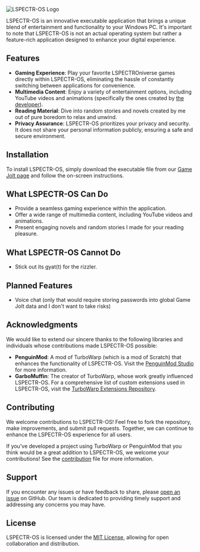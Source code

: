 ![LSPECTR-OS Logo](https://lspectroniztar.github.io/lspectr-os/Logo.png)

LSPECTR-OS is an innovative executable application that brings a unique blend of entertainment and functionality to your Windows PC. It's important to note that LSPECTR-OS is not an actual operating system but rather a feature-rich application designed to enhance your digital experience.

## Features

- **Gaming Experience**: Play your favorite LSPECTROniverse games directly within LSPECTR-OS, eliminating the hassle of constantly switching between applications for convenience.
- **Multimedia Content**: Enjoy a variety of entertainment options, including YouTube videos and animations (specifically the ones created by [the developer](https://github.com/LSPECTRONIZTAR)).
- **Reading Material**: Dive into random stories and novels created by me out of pure boredom to relax and unwind.
- **Privacy Assurance**: LSPECTR-OS prioritizes your privacy and security. It does not share your personal information publicly, ensuring a safe and secure environment.

## Installation

To install LSPECTR-OS, simply download the executable file from our [Game Jolt page](insert_gamejolt_link_here) and follow the on-screen instructions.

## What LSPECTR-OS Can Do

- Provide a seamless gaming experience within the application.
- Offer a wide range of multimedia content, including YouTube videos and animations.
- Present engaging novels and random stories I made for your reading pleasure.

## What LSPECTR-OS Cannot Do

- Stick out its gyat(t) for the rizzler.

## Planned Features

- Voice chat (only that would require storing passwords into global Game Jolt data and I don't want to take risks)

## Acknowledgments

We would like to extend our sincere thanks to the following libraries and individuals whose contributions made LSPECTR-OS possible:

- **PenguinMod**: A mod of TurboWarp (which is a mod of Scratch) that enhances the functionality of LSPECTR-OS. Visit the [PenguinMod Studio](https://studio.penguinmod.com) for more information.
- **GarboMuffin**: The creator of TurboWarp, whose work greatly influenced LSPECTR-OS. For a comprehensive list of custom extensions used in LSPECTR-OS, visit the [TurboWarp Extensions Repository](https://extensions.turbowarp.org).

## Contributing

We welcome contributions to LSPECTR-OS! Feel free to fork the repository, make improvements, and submit pull requests. Together, we can continue to enhance the LSPECTR-OS experience for all users.

If you've developed a project using TurboWarp or PenguinMod that you think would be a great addition to LSPECTR-OS, we welcome your contributions! See the [contribution](https://github.com/LSPECTRONIZTAR/lspectr-os/blob/main/CONTRIBUTING.md) file for more information.

## Support

If you encounter any issues or have feedback to share, please [open an issue](insert_issue_link_here) on GitHub. Our team is dedicated to providing timely support and addressing any concerns you may have.

## License

LSPECTR-OS is licensed under the [MIT License](LICENSE), allowing for open collaboration and distribution.
